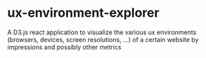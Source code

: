 # ux-environment-explorer
A D3.js react application to visualize the various ux environments (browsers, devices, screen resolutions, ...) of a certain website by impressions and possibly other metrics
